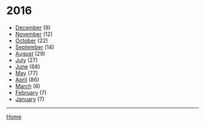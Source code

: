 # 2016

  * [December](./2016-12.md) (9)
  * [November](./2016-11.md) (12)
  * [October](./2016-10.md) (22)
  * [September](./2016-09.md) (14)
  * [August](./2016-08.md) (29)
  * [July](./2016-07.md) (27)
  * [June](./2016-06.md) (68)
  * [May](./2016-05.md) (77)
  * [April](./2016-04.md) (86)
  * [March](./2016-03.md) (8)
  * [February](./2016-02.md) (7)
  * [January](./2016-01.md) (7)

----

[Home](../)
